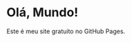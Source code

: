 <!DOCTYPE html>
<html lang="pt-br">
<head>
    <meta charset="UTF-8">
    <meta name="viewport" content="width=device-width, initial-scale=1.0">
    <title>Meu Site no GitHub Pages</title>
</head>
<body>
    <h1>Olá, Mundo!</h1>
    <p>Este é meu site gratuito no GitHub Pages.</p>
</body>
</html>
